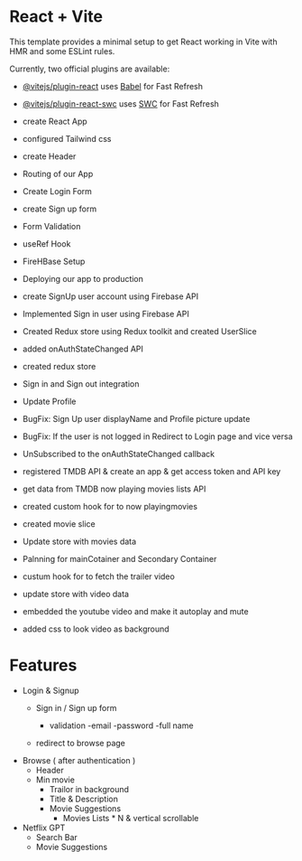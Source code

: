 # React + Vite

This template provides a minimal setup to get React working in Vite with HMR and some ESLint rules.

Currently, two official plugins are available:

- [@vitejs/plugin-react](https://github.com/vitejs/vite-plugin-react/blob/main/packages/plugin-react/README.md) uses [Babel](https://babeljs.io/) for Fast Refresh
- [@vitejs/plugin-react-swc](https://github.com/vitejs/vite-plugin-react-swc) uses [SWC](https://swc.rs/) for Fast Refresh


- create React App
- configured Tailwind css
- create Header
- Routing of our App
- Create Login Form
- create Sign up form
- Form Validation 
- useRef Hook
- FireHBase Setup
- Deploying our app to production 
- create SignUp user account using Firebase API
- Implemented Sign in user using Firebase API
- Created Redux store using Redux toolkit and created UserSlice
- added onAuthStateChanged API
- created redux store
- Sign in and Sign out integration
- Update Profile
- BugFix: Sign Up user displayName and Profile picture update
- BugFix: If the user is not logged in Redirect to Login page and vice versa
- UnSubscribed to the onAuthStateChanged callback
- registered TMDB API & create an app & get access token and API key
- get data from TMDB now playing movies lists API
- created custom hook for to now playingmovies
- created movie slice 
- Update store with movies data
- Palnning for mainCotainer and Secondary Container
- custum hook for to fetch the trailer video
- update store with video data
- embedded the youtube video and make it autoplay and mute 
- added css to look video as background 

 # Features
 - Login & Signup
    - Sign in / Sign up form
        - validation
            -email
            -password
            -full name

    - redirect to browse page
 - Browse ( after authentication )
    - Header
    - Min movie
        - Trailor in background
        - Title & Description
        - Movie Suggestions 
            - Movies Lists * N & vertical scrollable 
 - Netflix GPT
    - Search Bar
    - Movie Suggestions
